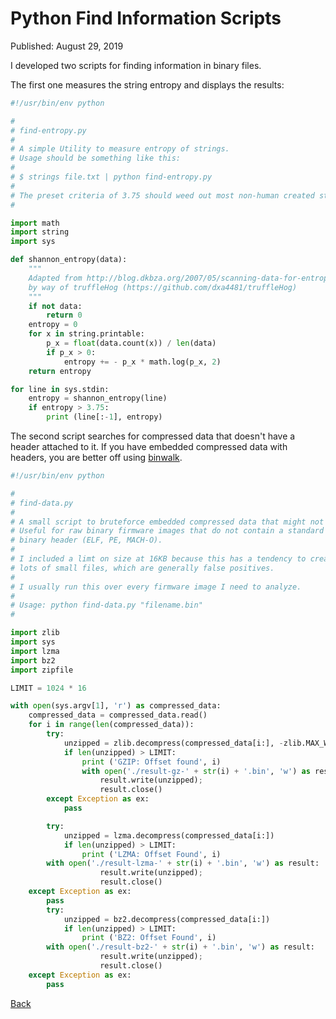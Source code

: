 # Python Find Information Scripts

Published: August 29, 2019

I developed two scripts for finding information in binary files.  

The first one measures the string entropy and displays the results:

```python
#!/usr/bin/env python

#
# find-entropy.py
#
# A simple Utility to measure entropy of strings.
# Usage should be something like this:
#
# $ strings file.txt | python find-entropy.py
#
# The preset criteria of 3.75 should weed out most non-human created strings
#

import math
import string
import sys

def shannon_entropy(data):
    """
    Adapted from http://blog.dkbza.org/2007/05/scanning-data-for-entropy-anomalies.html
    by way of truffleHog (https://github.com/dxa4481/truffleHog)
    """
    if not data:
        return 0
    entropy = 0
    for x in string.printable:
        p_x = float(data.count(x)) / len(data)
        if p_x > 0:
            entropy += - p_x * math.log(p_x, 2)
    return entropy

for line in sys.stdin:
    entropy = shannon_entropy(line)
    if entropy > 3.75:
        print (line[:-1], entropy)
```

The second script searches for compressed data that doesn't have a header attached to it.  If you have embedded compressed data with headers, you are better off using [binwalk](https://github.com/refirmlabs/binwalk).

```python
#!/usr/bin/env python

#
# find-data.py
#
# A small script to bruteforce embedded compressed data that might not have a header
# Useful for raw binary firmware images that do not contain a standard
# binary header (ELF, PE, MACH-O).
#
# I included a limt on size at 16KB because this has a tendency to create
# lots of small files, which are generally false positives.
# 
# I usually run this over every firmware image I need to analyze.
#
# Usage: python find-data.py "filename.bin"
#

import zlib
import sys
import lzma
import bz2
import zipfile

LIMIT = 1024 * 16

with open(sys.argv[1], 'r') as compressed_data:
    compressed_data = compressed_data.read()
    for i in range(len(compressed_data)):
        try:
            unzipped = zlib.decompress(compressed_data[i:], -zlib.MAX_WBITS)
            if len(unzipped) > LIMIT:
                print ('GZIP: Offset found', i)
                with open('./result-gz-' + str(i) + '.bin', 'w') as result:
                    result.write(unzipped);
                    result.close()
        except Exception as ex:
            pass

        try: 
            unzipped = lzma.decompress(compressed_data[i:])
            if len(unzipped) > LIMIT:
                print ('LZMA: Offset Found', i)
		with open('./result-lzma-' + str(i) + '.bin', 'w') as result:
                    result.write(unzipped);
                    result.close()
	except Exception as ex:
	    pass
        try: 
            unzipped = bz2.decompress(compressed_data[i:])
            if len(unzipped) > LIMIT:
                print ('BZ2: Offset Found', i)
		with open('./result-bz2-' + str(i) + '.bin', 'w') as result:
                    result.write(unzipped);
                    result.close()
	except Exception as ex:
	    pass
```

[Back](https://nstarke.github.io/)